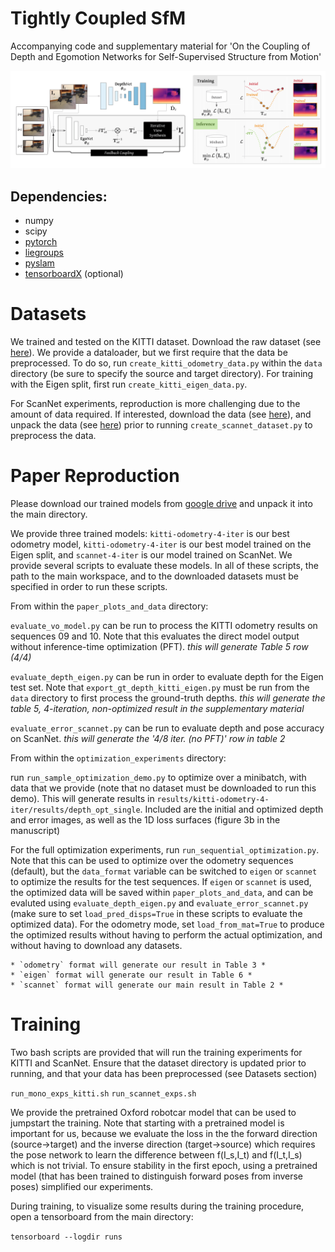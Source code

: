 # Tightly Coupled SfM

Accompanying code and supplementary material for 'On the Coupling of Depth and Egomotion Networks for Self-Supervised Structure from Motion'

<img src="https://github.com/utiasSTARS/tightly-coupled-SfM/blob/master/data/system_overview.png" width="1100px"/>


## Dependencies:
* numpy
* scipy
* [pytorch](https://pytorch.org/) 
* [liegroups](https://github.com/utiasSTARS/liegroups)
* [pyslam](https://github.com/utiasSTARS/pyslam)
* [tensorboardX](https://github.com/lanpa/tensorboardX) (optional)

# Datasets

We trained and tested on the KITTI dataset. Download the raw dataset (see [here](http://www.cvlibs.net/datasets/kitti/raw_data.php)). We provide a dataloader, but we first require that the data be preprocessed. To do so, run `create_kitti_odometry_data.py` within the `data` directory (be sure to specify the source and target directory). For training with the Eigen split, first run `create_kitti_eigen_data.py`. 

For ScanNet experiments, reproduction is more challenging due to the amount of data required. If interested, download the data (see [here](https://github.com/ScanNet/ScanNet)), and unpack the data (see [here](https://github.com/ScanNet/ScanNet/tree/master/SensReader/c++)) prior to running `create_scannet_dataset.py` to preprocess the data. 


# Paper Reproduction

Please download our trained models from [google drive](https://drive.google.com/drive/folders/1Tkq3PSSwqMLGsgibbt23f2WhO_UUpvOu?usp=sharing) and unpack it into the main directory. 

We provide three trained models: `kitti-odometry-4-iter` is our best odometry model, `kitti-odometry-4-iter` is our best model trained on the Eigen split, and `scannet-4-iter` is our model trained on ScanNet. We provide several scripts to evaluate these models.  In all of these scripts, the path to the main workspace, and to the downloaded datasets must be specified in order to run these scripts.

From within the `paper_plots_and_data` directory: 

`evaluate_vo_model.py` can be run to process the KITTI odometry results on sequences 09 and 10. Note that this evaluates the direct model output without inference-time optimization (PFT). *this will generate Table 5 row (4/4)*

`evaluate_depth_eigen.py` can be run in order to evaluate depth for the Eigen test set. Note that `export_gt_depth_kitti_eigen.py` must be run from the `data` directory to first process the ground-truth depths. *this will generate the table 5, 4-iteration, non-optimized result in the supplementary material*

`evaluate_error_scannet.py` can be run to evaluate depth and pose accuracy on ScanNet. *this will generate the '4/8 iter. (no PFT)' row in table 2*

From within the `optimization_experiments` directory:

run `run_sample_optimization_demo.py` to optimize over a minibatch, with data that we provide (note that no dataset must be downloaded to run this demo). This will generate results in `results/kitti-odometry-4-iter/results/depth_opt_single`. Included are the initial and optimized depth and error images, as well as the 1D loss surfaces (figure 3b in the manuscript)

For the full optimization experiments, run `run_sequential_optimization.py`. Note that this can be used to optimize over the odometry sequences (default), but the `data_format` variable can be switched to `eigen` or `scannet` to optimize the results for the test sequences. If `eigen` or `scannet` is used, the optimized data will be saved within `paper_plots_and_data`, and can be evaluted using `evaluate_depth_eigen.py` and `evaluate_error_scannet.py` (make sure to set `load_pred_disps=True` in these scripts to evaluate the optimized data). For the odometry mode, set `load_from_mat=True` to produce the optimized results without having to perform the actual optimization, and without having to download any datasets.

    * `odometry` format will generate our result in Table 3 *
    * `eigen` format will generate our result in Table 6 *
    * `scannet` format will generate our main result in Table 2 *

# Training

Two bash scripts are provided that will run the training experiments for KITTI and ScanNet. Ensure that the dataset directory is updated prior to running, and that your data has been preprocessed (see Datasets section)

`run_mono_exps_kitti.sh`
`run_scannet_exps.sh`

We provide the pretrained Oxford robotcar model that can be used to jumpstart the training. Note that starting with a pretrained model is important for us, because we evaluate the loss in the the forward direction (source->target) and the inverse direction (target->source) which requires the pose network to learn the difference between f(I_s,I_t) and f(I_t,I_s) which is not trivial. To ensure stability in the first epoch, using a pretrained model (that has been trained to distinguish forward poses from inverse poses) simplified our experiments. 

During training, to visualize some results during the training procedure, open a tensorboard from the main directory:

`tensorboard --logdir runs` 
